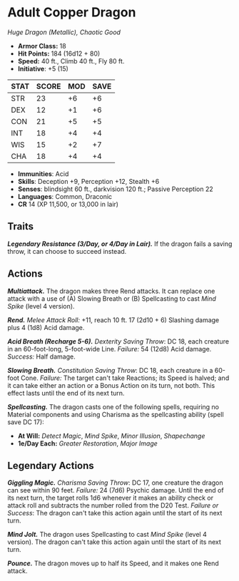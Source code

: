# Adult Copper Dragon

*Huge Dragon (Metallic), Chaotic Good*

- **Armor Class:** 18
- **Hit Points:** 184 (16d12 + 80)
- **Speed:** 40 ft., Climb 40 ft., Fly 80 ft.
- **Initiative**: +5 (15)

|STAT|SCORE|MOD|SAVE|
| --- | --- | --- | ---- |
| STR | 23 | +6 | +6 |
| DEX | 12 | +1 | +6 |
| CON | 21 | +5 | +5 |
| INT | 18 | +4 | +4 |
| WIS | 15 | +2 | +7 |
| CHA | 18 | +4 | +4 |

- **Immunities**: Acid
- **Skills**: Deception +9, Perception +12, Stealth +6
- **Senses**: blindsight 60 ft., darkvision 120 ft.; Passive Perception 22
- **Languages**: Common, Draconic
- **CR** 14 (XP 11,500, or 13,000 in lair)

## Traits

***Legendary Resistance (3/Day, or 4/Day in Lair).*** If the dragon fails a saving throw, it can choose to succeed instead.


## Actions

***Multiattack.*** The dragon makes three Rend attacks. It can replace one attack with a use of (A) Slowing Breath or (B) Spellcasting to cast *Mind Spike* (level 4 version).

***Rend.*** *Melee Attack Roll:* +11, reach 10 ft. 17 (2d10 + 6) Slashing damage plus 4 (1d8) Acid damage.

***Acid Breath (Recharge 5-6).*** *Dexterity Saving Throw*: DC 18, each creature in an 60-foot-long, 5-foot-wide Line. *Failure:*  54 (12d8) Acid damage. *Success:*  Half damage.

***Slowing Breath.*** *Constitution Saving Throw*: DC 18, each creature in a 60-foot Cone. *Failure:*  The target can't take Reactions; its Speed is halved; and it can take either an action or a Bonus Action on its turn, not both. This effect lasts until the end of its next turn.

***Spellcasting.*** The dragon casts one of the following spells, requiring no Material components and using Charisma as the spellcasting ability (spell save DC 17):

- **At Will:** *Detect Magic*, *Mind Spike*, *Minor Illusion*, *Shapechange*
- **1e/Day Each:** *Greater Restoration*, *Major Image*

## Legendary Actions

***Giggling Magic.*** *Charisma Saving Throw*: DC 17, one creature the dragon can see within 90 feet. *Failure:*  24 (7d6) Psychic damage. Until the end of its next turn, the target rolls 1d6 whenever it makes an ability check or attack roll and subtracts the number rolled from the D20 Test. *Failure or Success*:  The dragon can't take this action again until the start of its next turn.

***Mind Jolt.*** The dragon uses Spellcasting to cast *Mind Spike* (level 4 version). The dragon can't take this action again until the start of its next turn.

***Pounce.*** The dragon moves up to half its Speed, and it makes one Rend attack.

